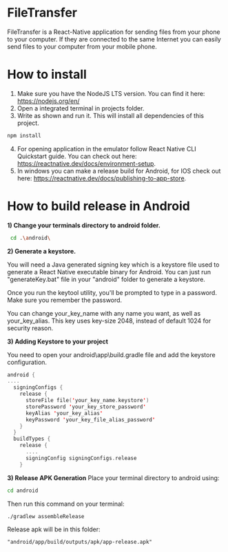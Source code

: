 # FileTransfer

FileTransfer is a React-Native application for sending files from your phone to your computer. If they are connected to the same Internet you can easily send files
to your computer from your mobile phone.

# How to install

1) Make sure you have the NodeJS LTS version. You can find it here: https://nodejs.org/en/
2) Open a integrated terminal in projects folder.
3) Write as shown and run it. This will install all dependencies of this project.
```bash
npm install
```
4) For opening application in the emulator follow React Native CLI Quickstart guide. You can check out here: https://reactnative.dev/docs/environment-setup. 
5) In windows you can make a release build for Android, for IOS check out here: https://reactnative.dev/docs/publishing-to-app-store.


# How to build release in Android
**1) Change your terminals directory to android folder.**
```bash
 cd .\android\
```
**2) Generate a keystore.**

You will need a Java generated signing key which is a keystore file used to generate a React Native executable binary for Android. You can just run "generateKey.bat" file 
in your "android" folder to generate a keystore.

Once you run the keytool utility, you'll be prompted to type in a password. Make sure you remember the password.

You can change your_key_name with any name you want, as well as your_key_alias. This key uses key-size 2048, instead of default 1024 for security reason.

**3) Adding Keystore to your project**

You need to open your android\app\build.gradle file and add the keystore configuration. 
```kotlin
android {
....
  signingConfigs {
    release {
      storeFile file('your_key_name.keystore')
      storePassword 'your_key_store_password'
      keyAlias 'your_key_alias'
      keyPassword 'your_key_file_alias_password'
    }
  }
  buildTypes {
    release {
      ....
      signingConfig signingConfigs.release
    }
```
**3)  Release APK Generation**
Place your terminal directory to android using:
```bash
cd android
```
Then run this command on your terminal: 
```bash
./gradlew assembleRelease
```
Release apk will be in this folder:
```
"android/app/build/outputs/apk/app-release.apk"
```
